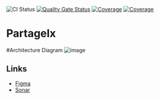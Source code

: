 ![CI Status](https://github.com/EPFLSWENT2024G1/partagix/actions/workflows/ci.yml/badge.svg)
[![Quality Gate Status](https://sonarcloud.io/api/project_badges/measure?project=EPFLSWENT2024G1_partageix&metric=alert_status)](https://sonarcloud.io/summary/new_code?id=EPFLSWENT2024G1_partageix)
[![Coverage](https://sonarcloud.io/api/project_badges/measure?project=EPFLSWENT2024G1_partageix&metric=coverage)](https://sonarcloud.io/summary/new_code?id=EPFLSWENT2024G1_partageix)
[![Coverage](https://sonarcloud.io/api/project_badges/measure?project=EPFLSWENT2024G1_partageix&metric=line_coverage)](https://sonarcloud.io/summary/new_code?id=EPFLSWENT2024G1_partageix)



# PartageIx
#Architecture Diagram
![image](https://github.com/EPFLSWENT2024G1/partagix/assets/160724066/f3297477-a705-4b8b-b8e4-3e1e2a08236a)

## Links 
- [Figma](https://www.figma.com/files/team/1350842308169914762/swentg1)
- [Sonar](https://sonarcloud.io/summary/overall?id=EPFLSWENT2024G1_partageix)
